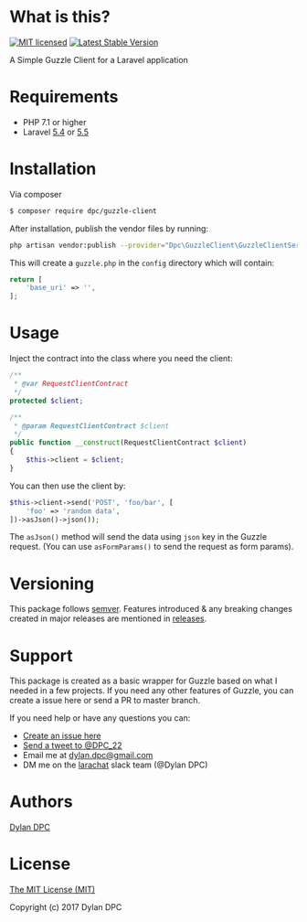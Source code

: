 # What is this?
[![MIT licensed](https://img.shields.io/badge/license-MIT-blue.svg)](./LICENSE)
<a href="https://packagist.org/packages/dpc/guzzle-client"><img src="https://poser.pugx.org/dpc/guzzle-client/v/stable.svg" alt="Latest Stable Version"></a>

A Simple Guzzle Client for a Laravel application

# Requirements
* PHP 7.1 or higher
* Laravel [5.4](https://laravel.com/docs/5.4) or [5.5](https://laravel.com/docs/5.5)


# Installation
Via composer
```bash
$ composer require dpc/guzzle-client
```
After installation, publish the vendor files by running:
```bash
php artisan vendor:publish --provider="Dpc\GuzzleClient\GuzzleClientServiceProvider"
```
This will create a `guzzle.php` in the `config` directory which will contain:
```php
return [
    'base_uri' => '',
];
```

# Usage
Inject the contract into the class where you need the client:
```php
/**
 * @var RequestClientContract
 */
protected $client;

/**
 * @param RequestClientContract $client
 */
public function __construct(RequestClientContract $client)
{
    $this->client = $client;
}
```

You can then use the client by:
```php
$this->client->send('POST', 'foo/bar', [
    'foo' => 'random data',
])->asJson()->json());
```

The `asJson()` method will send the data using `json` key in the Guzzle request. (You can use `asFormParams()` to send the request as form params). 

# Versioning
This package follows [semver](http://semver.org/). Features introduced & any breaking changes created in major releases are mentioned in [releases](https://github.com/Dylan-DPC/guzzle-client/releases). 

# Support
This package is created as a basic wrapper for Guzzle based on what I needed in a few projects. If you need any other features of Guzzle, you can create a issue  here or send a PR to master branch. 

If you need help or have any questions you can:
* [Create an issue here](https://github.com/Dylan-DPC/guzzle-client/issues/new)
* [Send a tweet to @DPC_22](https://twitter.com/DPC_22)
* Email me at dylan.dpc@gmail.com
* DM me on the [larachat](https://larachat.co/) slack team (@Dylan DPC)

# Authors
[Dylan DPC](https://github.com/Dylan-DPC)

# License
[The MIT License (MIT)](LICENSE)

Copyright (c) 2017 Dylan DPC
